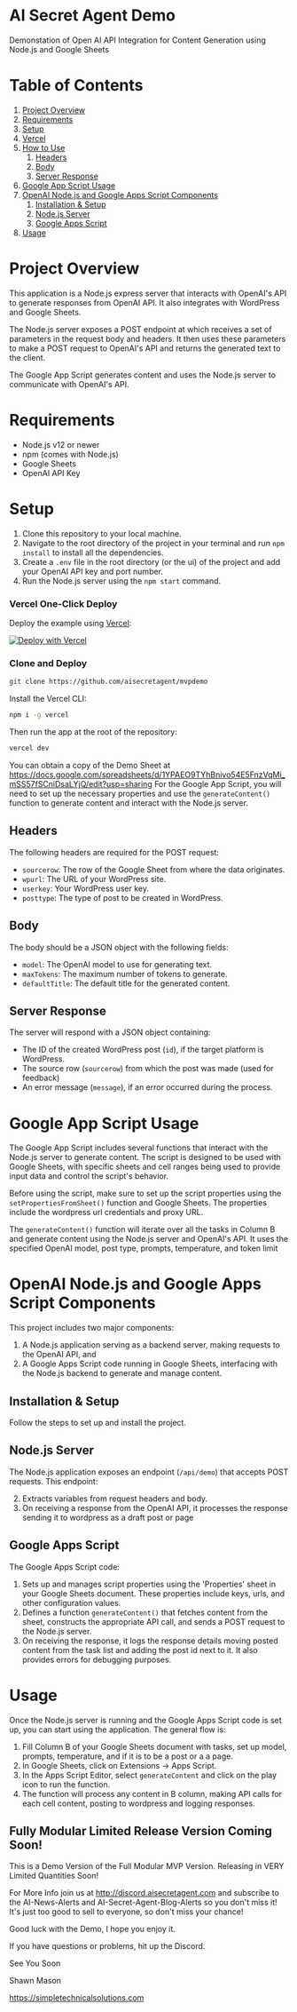 # AI Secret Agent Demo
Demonstation of Open AI API Integration for Content Generation using Node.js and Google Sheets
# Table of Contents
1. [Project Overview](#project-overview)
2. [Requirements](#requirements)
3. [Setup](#setup)
4. [Vercel](#vercel)
5. [How to Use](#how-to-use)
    1. [Headers](#headers)
    2. [Body](#body)
    3. [Server Response](#server-response)
6. [Google App Script Usage](#google-app-script-usage)
7. [OpenAI Node.js and Google Apps Script Components](#components)
    1. [Installation & Setup](#installation-setup)
    2. [Node.js Server](#nodejs-server)
    3. [Google Apps Script](#google-apps-script)
8. [Usage](#usage)

# Project Overview <a name="project-overview"></a>
This application is a Node.js express server that interacts with OpenAI's API to generate responses from OpenAI API. It also integrates with WordPress and Google Sheets.

The Node.js server exposes a POST endpoint at which receives a set of parameters in the request body and headers. It then uses these parameters to make a POST request to OpenAI's API and returns the generated text to the client.

The Google App Script generates content and uses the Node.js server to communicate with OpenAI's API.

# Requirements <a name="requirements"></a>
- Node.js v12 or newer
- npm (comes with Node.js)
- Google Sheets
- OpenAI API Key

# Setup <a name="setup"></a>
1. Clone this repository to your local machine.
2. Navigate to the root directory of the project in your terminal and run `npm install` to install all the dependencies.
3. Create a `.env` file in the root directory (or the ui) of the project and add your OpenAI API key and port number.
4. Run the Node.js server using the `npm start` command.
   
### Vercel One-Click Deploy  <a name="vercel"></a>


Deploy the example using [Vercel](https://vercel.com?utm_source=github&utm_medium=readme&utm_campaign=vercel-examples):

[![Deploy with Vercel](https://vercel.com/button)](https://vercel.com/import/git?s=https://github.com/aisecretagent/mvpdemo)

### Clone and Deploy

```bash
git clone https://github.com/aisecretagent/mvpdemo
```

Install the Vercel CLI:

```bash
npm i -g vercel
```

Then run the app at the root of the repository:

```bash
vercel dev
```

You can obtain a copy of the Demo Sheet at https://docs.google.com/spreadsheets/d/1YPAEO9TYhBnivo54E5FnzVqMi_mSS57fSCniDsaLYjQ/edit?usp=sharing
For the Google App Script, you will need to set up the necessary properties and use the `generateContent()` function to generate content and interact with the Node.js server. 

## Headers <a name="headers"></a>
The following headers are required for the POST request:


- `sourcerow`: The row of the Google Sheet from where the data originates.
- `wpurl`: The URL of your WordPress site.
- `userkey`: Your WordPress user key.
- `posttype`: The type of post to be created in WordPress.

## Body <a name="body"></a>
The body should be a JSON object with the following fields:

- `model`: The OpenAI model to use for generating text.
- `maxTokens`: The maximum number of tokens to generate.
- `defaultTitle`: The default title for the generated content.

## Server Response <a name="server-response"></a>
The server will respond with a JSON object containing:

- The ID of the created WordPress post (`id`), if the target platform is WordPress.
- The source row (`sourcerow`) from which the post was made (used for feedback)
- An error message (`message`), if an error occurred during the process. 

# Google App Script Usage <a name="google-app-script-usage"></a>
The Google App Script includes several functions that interact with the Node.js server to generate content. The script is designed to be used with Google Sheets, with specific sheets and cell ranges being used to provide input data and control the script's behavior.

Before using the script, make sure to set up the script properties using the `setPropertiesFromSheet()` function and Google Sheets. The properties include the wordpress url credentials and proxy URL. 

The `generateContent()` function will iterate over all the tasks in Column B and generate content using the Node.js server and OpenAI's API. It uses the specified OpenAI model, post type, prompts, temperature, and token limit

# OpenAI Node.js and Google Apps Script Components <a name="components"></a>
This project includes two major components:

1. A Node.js application serving as a backend server, making requests to the OpenAI API, and
2. A Google Apps Script code running in Google Sheets, interfacing with the Node.js backend to generate and manage content.

## Installation & Setup <a name="installation-setup"></a>
Follow the steps to set up and install the project.

## Node.js Server <a name="nodejs-server"></a>
The Node.js application exposes an endpoint (`/api/demo`) that accepts POST requests. This endpoint:

2. Extracts variables from request headers and body.
4. On receiving a response from the OpenAI API, it processes the response sending it to wordpress as a draft post or page

## Google Apps Script <a name="google-apps-script"></a>
The Google Apps Script code:

1. Sets up and manages script properties using the 'Properties' sheet in your Google Sheets document. These properties include keys, urls, and other configuration values.
2. Defines a function `generateContent()` that fetches content from the sheet, constructs the appropriate API call, and sends a POST request to the Node.js server.
3. On receiving the response, it logs the response details moving posted content from the task list and adding the post id next to it.  It also provides errors for debugging purposes.

# Usage <a name="usage"></a>
Once the Node.js server is running and the Google Apps Script code is set up, you can start using the application. The general flow is:

1. Fill Column B of your Google Sheets document with tasks, set up model, prompts, temperature, and if it is to be a post or a a page.
2. In Google Sheets, click on Extensions -> Apps Script.
3. In the Apps Script Editor, select `generateContent` and click on the play icon to run the function.
4. The function will process any content in B column, making API calls for each cell content, posting to wordpress and logging responses.

## Fully Modular Limited Release Version Coming Soon!

This is a Demo Version of the Full Modular MVP Version.  Releasing in VERY Limited Quantities Soon! 

For More Info join us at http://discord.aisecretagent.com and subscribe to the AI-News-Alerts and AI-Secret-Agent-Blog-Alerts so you don't miss it!  It's just too good to sell to everyone, so don't miss your chance!

Good luck with the Demo, I hope you enjoy it.

If you have questions or problems, hit up the Discord.

See You Soon

Shawn Mason

https://simpletechnicalsolutions.com

